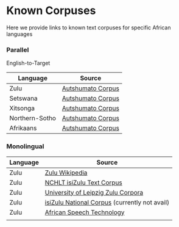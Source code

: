 # Known Corpuses

Here we provide links to known text corpuses for specific African languages


### Parallel
English-to-Target
  
| Language | Source |
|----------|--------|
|  Zulu    | [Autshumato Corpus](https://rma.nwu.ac.za/index.php/autshumato-eng-zu-parallel-corpora.html) |
|  Setswana    |   [Autshumato Corpus](http://rma.nwu.ac.za/index.php/resource-catalogue/autshumato-english-setswana-multi-bilingual-corpus.html)  |
|  Xitsonga   |   [Autshumato Corpus](http://rma.nwu.ac.za/index.php/resource-catalogue/autshumato-english-xitsonga-bilingual-corpus.html)  |
|  Northern-Sotho   |   [Autshumato Corpus](https://repo.sadilar.org/handle/20.500.12185/402)  |
|  Afrikaans   |  [Autshumato Corpus](https://repo.sadilar.org/handle/20.500.12185/397)  |


### Monolingual

| Language | Source |
|----------|--------|
|  Zulu    |  [Zulu Wikipedia](https://ftp.acc.umu.se/mirror/wikimedia.org/dumps/zuwiki/)  |
|  Zulu    |  [NCHLT isiZulu Text Corpus](https://rma.nwu.ac.za/index.php/isizulu-nchlt-text-corpora.html)  |
|  Zulu    |  [University of Leipzig Zulu Corpora](http://corpora.uni-leipzig.de/en?corpusId=zul_mixed_2016)  |
|  Zulu    |  [isiZulu National Corpus](https://iznc.ukzn.ac.za/) (currently not avail) |
|  Zulu    |  [African Speech Technology](https://rma.nwu.ac.za/index.php/resource-catalogue/ast-corpus-isizulu.html)  |
|          |        |
